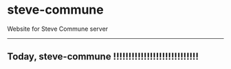 # steve-commune
Website for Steve Commune server

-------

## Today, steve-commune !!!!!!!!!!!!!!!!!!!!!!!!!!!!
